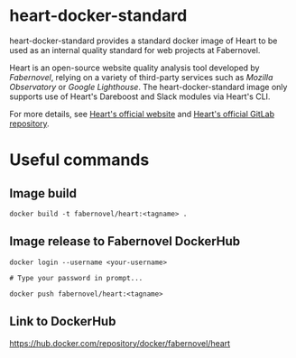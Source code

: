 # heart-docker-standard

heart-docker-standard provides a standard docker image of Heart to be used as an internal quality standard for web projects at Fabernovel.

Heart is an open-source website quality analysis tool developed by _Fabernovel_, relying on a variety of third-party services such as _Mozilla Observatory_ or _Google Lighthouse_. The heart-docker-standard image only supports use of Heart's Dareboost and Slack modules via Heart's CLI.

For more details, see [Heart's official website](https://heart.fabernovel.com) and [Heart's official GitLab repository](https://gitlab.com/fabernovel/heart).

# Useful commands

## Image build

```
docker build -t fabernovel/heart:<tagname> .
```
## Image release to Fabernovel DockerHub

```
docker login --username <your-username>

# Type your password in prompt...

docker push fabernovel/heart:<tagname>

```

## Link to DockerHub

https://hub.docker.com/repository/docker/fabernovel/heart
